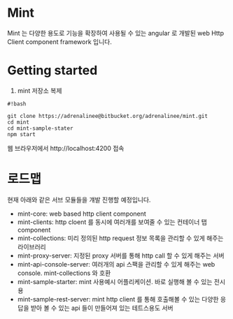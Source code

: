 # Mint
Mint 는 다양한 용도로 기능을 확장하여 사용될 수 있는 angular 로 개발된 web Http Client component framework 입니다.

# Getting started

1. mint 저장소 복제


```
#!bash

git clone https://adrenalinee@bitbucket.org/adrenalinee/mint.git
cd mint
cd mint-sample-stater
npm start
```

웹 브라우저에서 http://localhost:4200 접속

# 로드맵
현재 아래와 같은 서브 모듈들을 걔발 진행할 예정입니다.

* mint-core: web based http client component
* mint-clients: http cloent 를 동시에 여러개를 보여줄 수 있는 컨테이너 탭 component
* mint-collections: 미리 정의된 http request 정보 목록을 관리할 수 있게 해주는 라이브러리
* mint-proxy-server: 지정된 proxy 서버를 통해 http call 할 수 있게 해주는 서버
* mint-api-console-server: 여러개의 api 스팩을 관리할 수 있게 해주는 web console. mint-collections 와 호환
* mint-sample-starter: mint 사용예시 어플리케이션. 바로 실행해 볼 수 있는 전시용
* mint-sample-rest-server: mint http client 를 통해 호출해볼 수 있는 다양한 응답을 받아 볼 수 있는 api 들이 만들어져 있는 테트스용도 서버
